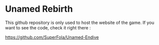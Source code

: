 # Unamed Rebirth

This github repository is only used to host the website of the game. If you want to see the code, check it right there :

https://github.com/SuperFola/Unamed-Endive
